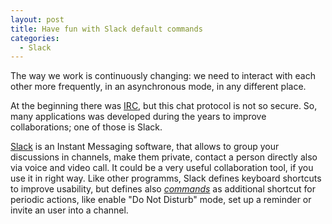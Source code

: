```yaml
---
layout: post
title: Have fun with Slack default commands
categories:
  - Slack
---
```


The way we work is continuously changing: we need to interact with each other more frequently, in an asynchronous mode, in any different place.

At the beginning there was [IRC](https://en.wikipedia.org/wiki/Internet_Relay_Chat), but this chat protocol is not so secure.
So, many applications was developed during the years to improve collaborations; one of those is Slack.

[Slack](https://slack.com/intl/en-it/) is an Instant Messaging software, that allows to group your discussions in channels, make them private, contact a person directly also via voice and video call.
It could be a very useful collaboration tool, if you use it in right way.
Like other programms, Slack defines keyboard shortcuts to improve usability, but defines also [*commands*](https://get.slack.help/hc/en-us/articles/201259356-Built-in-slash-commands) as additional shortcut for periodic actions, like enable "Do Not Disturb" mode, set up a reminder or invite an user into a channel.
